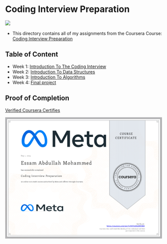 # Coding Interview Preparation

<img src="../logo.avif">

- This directory contains all of my assignments from the Coursera Course: [Coding Interview Preparation](https://www.coursera.org/learn/coding-interview-preparation)

## Table of Content

  - Week 1: [Introduction To The Coding Interview](https://github.com/x39OME/Meta-Front-End-Developer-Professional-Certificate/tree/main/9%20-%20Coding%20Interview%20Preparation/%E2%80%8F%E2%80%8FWeek%201%20-%20Introduction%20To%20The%20Coding%20Interview)
  - Week 2: [Introduction To Data Structures](https://github.com/x39OME/Meta-Front-End-Developer-Professional-Certificate/tree/main/9%20-%20Coding%20Interview%20Preparation/Week%202%20-%20Introduction%20To%20Data%20Structures)
  - Week 3: [Introduction To Algorithms](https://github.com/x39OME/Meta-Front-End-Developer-Professional-Certificate/tree/main/9%20-%20Coding%20Interview%20Preparation/Week%203%20-%20Introduction%20To%20Algorithms)
  - Week 4: [Final project]()

## Proof of Completion

<a href=""> Verified Coursera Certifies</a>

<img src="./certificate.png" alt="certificate">
